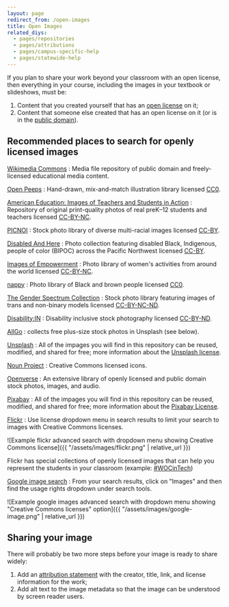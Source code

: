 ```yaml
---
layout: page
redirect_from: /open-images
title: Open Images
related_diys:
  - pages/repositories
  - pages/attributions
  - pages/campus-specific-help
  - pages/statewide-help
---
```



If you plan to share your work beyond your classroom with an open license, then everything in your course, including the images in your textbook or slideshows, must be:

1.  Content that you created yourself that has an [open license](http://faq.openoregon.org/about-open-licenses) on it;
2.  Content that someone else created that has an open license on it (or is in the [public domain](https://en.wikipedia.org/wiki/Public_domain)).

## Recommended places to search for openly licensed images

[Wikimedia Commons](https://commons.wikimedia.org/wiki/Main_Page)
: Media file repository of public domain and freely-licensed educational media content.

[Open Peeps](https://www.openpeeps.com/)
: Hand-drawn, mix-and-match illustration library licensed [CC0](https://creativecommons.org/share-your-work/public-domain/cc0/).

[American Education: Images of Teachers and Students in Action](https://deeperlearning4all.org/images/#images)
: Repository of original print-quality photos of real preK–12 students and teachers licensed
[CC-BY-NC](https://creativecommons.org/licenses/by-nc/4.0/legalcode).

[PICNOI](https://picnoi.com/)
: Stock photo library of diverse multi-racial images licensed [CC-BY](https://picnoi.com/license-2/).

[Disabled And Here](https://affecttheverb.com/collection/)
: Photo collection featuring disabled Black, Indigenous, people of color (BIPOC) across the
Pacific Northwest licensed  [CC-BY](https://picnoi.com/license-2/).

[Images of Empowerment](https://www.imagesofempowerment.org/)
: Photo library of women's activities from around the world licensed
[CC-BY-NC](https://creativecommons.org/licenses/by-nc/4.0/legalcode).

[nappy](https://www.nappy.co/)
: Photo library of Black and brown people licensed
[CC0](https://creativecommons.org/share-your-work/public-domain/cc0/).

[The Gender Spectrum Collection](https://genderphotos.vice.com/)
: Stock photo library featuring images of trans and non-binary models licensed
[CC-BY-NC-ND](https://creativecommons.org/licenses/by-nc-nd/4.0/).

[Disability:IN](https://disabilityin.org/resource/disability-stock-photography/)
: Disability inclusive stock photography licensed [CC-BY-ND](https://creativecommons.org/licenses/by-nd/4.0/).

[AllGo](https://unsplash.com/@canweallgo/collections) 
: collects free plus-size stock photos in Unsplash (see below).

[Unsplash](https://unsplash.com/)
: All of the impages you will find in this repository can be reused, modified, and shared for
free; more information about the [Unsplash license](https://unsplash.com/license). 

[Noun Project](https://thenounproject.com/)
: Creative Commons licensed icons.

[Openverse](https://openverse.org/)
: An extensive library of openly licensed and public domain stock photos, images, and audio.

[Pixabay](https://pixabay.com/)
: All of the impages you will find in this repository can be reused, modified, and shared for
free; more information about the [Pixabay License](https://pixabay.com/service/license/).

[Flickr](https://www.flickr.com/)
: Use license dropdown menu in search results to limit your search to images with
Creative Commons licenses.

![Example flickr advanced search with dropdown menu showing Creative Commons license]({{ "/assets/images/flickr.png" | relative_url }})

Flickr has special collections of openly licensed images that can help you represent the
students in your classroom (example: [#WOCinTech](https://www.flickr.com/photos/wocintechchat/))

[Google image search](https://www.google.com/)
: From your search results, click on "Images" and then find the usage rights dropdown under search tools.

![Example google images advanced search with dropdown menu showing "Creative Commons licenses" option]({{ "/assets/images/google-image.png" | relative_url }})

## Sharing your image

There will probably be two more steps before your image is ready to share widely:

1.  Add an [attribution statement](http://faq.openoregon.org/open-content-attributions)
with the creator, title, link, and license information for the work;
2.  Add alt text to the image metadata so that the image can be understood by
screen reader users.

